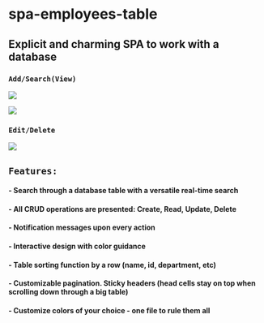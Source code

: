 # spa-employees-table

## Explicit and charming SPA to work with a database

### `Add/Search(View)`

![](https://media.giphy.com/media/1XGplPaDnbFfR7xx9L/giphy.gif)

![](https://media.giphy.com/media/SSIEve2A1YrVtaMilE/giphy.gif)

### `Edit/Delete`

![](https://media.giphy.com/media/Shd62SA3WycuouxPZG/giphy.gif)

## `Features:`

#### - Search through a database table with a versatile real-time search

#### - All CRUD operations are presented: Create, Read, Update, Delete

#### - Notification messages upon every action

#### - Interactive design with color guidance

#### - Table sorting function by a row (name, id, department, etc)

#### - Customizable pagination. Sticky headers (head cells stay on top when scrolling down through a big table)

#### - Customize colors of your choice - one file to rule them all


